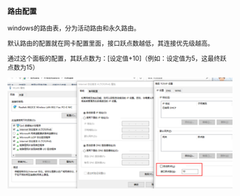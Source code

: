### 路由配置

windows的路由表，分为活动路由和永久路由。

默认路由的配置就在网卡配置里面，接口跃点数越低，其连接优先级越高。

通过这个面板的配置，其跃点数为：[设定值+10]（例如：设定值为5，这最终跃点数为15）

![路由设置](./1617906135595-7f10537a-4fc5-4003-9d8c-b1e9635b4332.png)